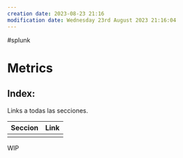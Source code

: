```yaml
---
creation date: 2023-08-23 21:16
modification date: Wednesday 23rd August 2023 21:16:04
---
```


#splunk  
# Metrics

## Index:

Links a todas las secciones.

| Seccion | Link |
| ------- | ---- |
|         |      |

WIP